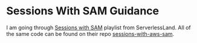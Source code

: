 # Sessions With SAM Guidance

I am going through [Sessions with SAM](https://www.youtube.com/playlist?list=PLJo-rJlep0ED198FJnTzhIB5Aut_1vDAd) playlist from ServerlessLand. All of the same code can be found on their repo [sessions-with-aws-sam](https://github.com/aws-samples/sessions-with-aws-sam/tree/master).